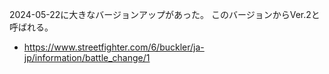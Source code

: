 2024-05-22に大きなバージョンアップがあった。
このバージョンからVer.2と呼ばれる。

- https://www.streetfighter.com/6/buckler/ja-jp/information/battle_change/1
